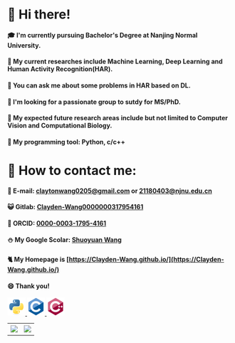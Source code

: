 # 👋 Hi there!
#### 🎓 I'm currently pursuing Bachelor's Degree at Nanjing Normal University.
#### 🌱 My current researches include Machine Learning, Deep Learning and Human Activity Recognition(HAR).
#### 💬 You can ask me about some problems in HAR based on DL.
#### 📖 I'm looking for a passionate group to sutdy for MS/PhD.
#### 🌌 My expected future research areas include but not limited to Computer Vision and Computational Biology.
#### 🚀 My programming tool: Python, c/c++
# 🎡 How to contact me: 
#### 📧 E-mail: claytonwang0205@gmail.com or 21180403@njnu.edu.cn
#### 😺 Gitlab: [Clayden-Wang0000000317954161](https://gitlab.com/Clayden-Wang)
#### 🎃 ORCID: [0000-0003-1795-4161](https://orcid.org/0000-0003-1795-4161)
#### ⛄ My Google Scolar: [Shuoyuan Wang](https://scholar.google.com/citations?hl=zh-CN&user=SfMkEYgAAAAJ)
#### 🐈 My Homepage is [https://Clayden-Wang.github.io/](https://Clayden-Wang.github.io/)
#### 😄 Thank you! 


<a href="https://www.python.org" target="_blank"> <img src="https://raw.githubusercontent.com/devicons/devicon/master/icons/python/python-original.svg" alt="python" width="40" height="40"/><a href="https://www.cprogramming.com/" target="_blank"> <img src="https://raw.githubusercontent.com/devicons/devicon/master/icons/c/c-original.svg" alt="c" width="40" height="40"/> </a> <a href="https://www.w3schools.com/cpp/" target="_blank"> <img src="https://raw.githubusercontent.com/devicons/devicon/master/icons/cplusplus/cplusplus-original.svg" alt="cplusplus" width="40" height="40"/>


<table>
  <tr>
    <th><img src="https://github-readme-stats.vercel.app/api?username=Clayden-Wang&show_icons=true&count_private=true&hide=prs&theme=dark"/></th>
    <th><img src="https://github-readme-stats.vercel.app/api/top-langs/?username=Clayden-Wang&layout=compact&hide_border=true&langs_count=10&theme=dark"/></th>
  </tr>
  <tr>
   
  </tr>
</table>



<!--
**Clayden-Wang/Clayden-Wang** is a ✨ _special_ ✨ repository because its `README.md` (this file) appears on your GitHub profile.

Here are some ideas to get you started:

- 🔭 I’m currently working on ...
- 🌱 I’m currently learning ...
- 👯 I’m looking to collaborate on ...
- 🤔 I’m looking for help with ...
- 💬 Ask me about ...
- 📫 How to reach me: ...
- 😄 Pronouns: ...
- ⚡ Fun fact: ...
-->
